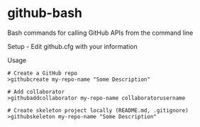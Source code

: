 # github-bash
Bash commands for calling GitHub APIs from the command line

Setup - Edit github.cfg with your information

Usage
```
# Create a GitHub repo
>githubcreate my-repo-name "Some Description"

# Add collaborator
>githubaddcollaborator my-repo-name collaboratorusername

# Create skeleton project locally (README.md, .gitignore)
>githubskeleton my-repo-name "Some Description"
```
